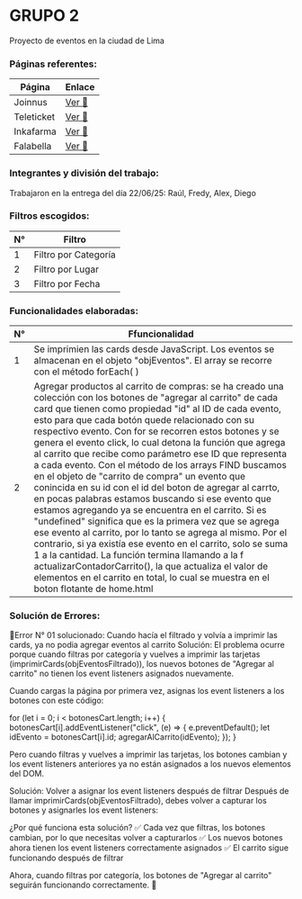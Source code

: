 # GRUPO 2

Proyecto de eventos en la ciudad de Lima

### Páginas referentes: 

|Página             |Enlace         |
|----------------|-------------------------------|
|Joinnus|[Ver 👀](https://www.joinnus.com/)       |
|Teleticket|[Ver 👀](https://teleticket.com.pe/)       |
|Inkafarma|[Ver 👀](https://inkafarma.pe/)     
|Falabella|[Ver 👀](https://www.falabella.com.pe/)       |

### Integrantes y división del trabajo:

Trabajaron en la entrega del día 22/06/25: Raúl, Fredy, Alex, Diego


### Filtros escogidos:


|N° | Filtro  |
|----------------|-------------------------------|
|1 |Filtro por Categoría      |
|2 | Filtro por Lugar |
|3 | Filtro por Fecha 

### Funcionalidades elaboradas:

|N° | Ffuncionalidad |
|----------------|-------------------------------|
|1 | Se imprimien las cards desde JavaScript. Los eventos se almacenan en el objeto "objEventos". El array se recorre con el método forEach( )    |
|2 | Agregar productos al carrito de compras: se ha creado una colección con los botones de "agregar al carrito" de cada card que tienen como propiedad "id" al ID de cada evento, esto para que cada botón quede relacionado con su respectivo evento. Con for se recorren estos botones y se genera el evento click, lo cual detona la función que agrega al carrito que recibe como parámetro ese ID que representa a cada evento. Con el método de los arrays FIND buscamos en el objeto de "carrito de compra" un evento que conincida en su id con el id del boton de agregar al carrto, en pocas palabras estamos buscando si ese evento que estamos agregando ya se encuentra en el carrito. Si es "undefined" significa que es la primera vez que se agrega ese evento al carrito, por lo tanto se agrega al mismo. Por el contrario, si ya existía ese evento en el carrito, solo se suma 1 a la cantidad. La función termina llamando a la f actualizarContadorCarrito(), la que actualiza el valor de elementos en el carrito en total, lo cual se muestra en el boton flotante de home.html|

### Solución de Errores:

🚩Error N° 01 solucionado: Cuando hacía el filtrado y volvía a imprimir las cards, ya no podia agregar eventos al carrito
Solución: 
El problema ocurre porque cuando filtras por categoría y vuelves a imprimir las tarjetas (imprimirCards(objEventosFiltrado)), los nuevos botones de "Agregar al carrito" no tienen los event listeners asignados nuevamente.

Cuando cargas la página por primera vez, asignas los event listeners a los botones con este código:

for (let i = 0; i < botonesCart.length; i++) {
    botonesCart[i].addEventListener("click", (e) => {
        e.preventDefault();
        let idEvento = botonesCart[i].id;
        agregarAlCarrito(idEvento);
    });
}

Pero cuando filtras y vuelves a imprimir las tarjetas, los botones cambian y los event listeners anteriores ya no están asignados a los nuevos elementos del DOM.

Solución: 
Volver a asignar los event listeners después de filtrar
Después de llamar imprimirCards(objEventosFiltrado), debes volver a capturar los botones y asignarles los event listeners:

¿Por qué funciona esta solución?
✅ Cada vez que filtras, los botones cambian, por lo que necesitas volver a capturarlos ✅ Los nuevos botones ahora tienen los event listeners correctamente asignados ✅ El carrito sigue funcionando después de filtrar

Ahora, cuando filtras por categoría, los botones de "Agregar al carrito" seguirán funcionando correctamente. 🚀